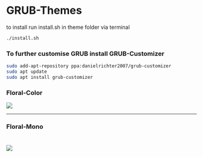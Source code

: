 # GRUB-Themes

to install run install.sh in theme folder via terminal

```bash
./install.sh
```

### To further customise GRUB install GRUB-Customizer

```bash
sudo add-apt-repository ppa:danielrichter2007/grub-customizer
sudo apt update
sudo apt install grub-customizer
```

### Floral-Color

![](https://github.com/abhishekmallav/GRUB-Themes/blob/main/preview-color.png)

---
### Floral-Mono

![](https://github.com/abhishekmallav/GRUB-Themes/blob/main/preview-mono.png)
=======

> > > > > > > 
